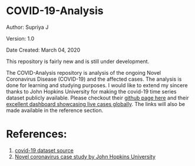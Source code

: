 # COVID-19-Analysis

Author: Supriya J

Version: 1.0

Date Created: March 04, 2020

This repository is fairly new and is still under development.

The COVID-Analysis repository is analysis of the ongoing Novel Coronavirus Disease (COVID-19) and the affected cases. The analysis is done for learning and studying purposes. I would like to extend my sincere thanks to John Hopkins University for making the covid-19 time series dataset publicly available. Please checkout their [github page here](https://github.com/CSSEGISandData/COVID-19) and their [excellent dashboard showcasing live cases globally](https://www.arcgis.com/apps/opsdashboard/index.html#/bda7594740fd40299423467b48e9ecf6). The links will also be made available in the reference section.

# References:

1. [covid-19 dataset source](https://github.com/CSSEGISandData/COVID-19/tree/master/csse_covid_19_data/csse_covid_19_time_series)
2. [Novel coronavirus case study by John Hopkins University](https://github.com/CSSEGISandData/COVID-19)
